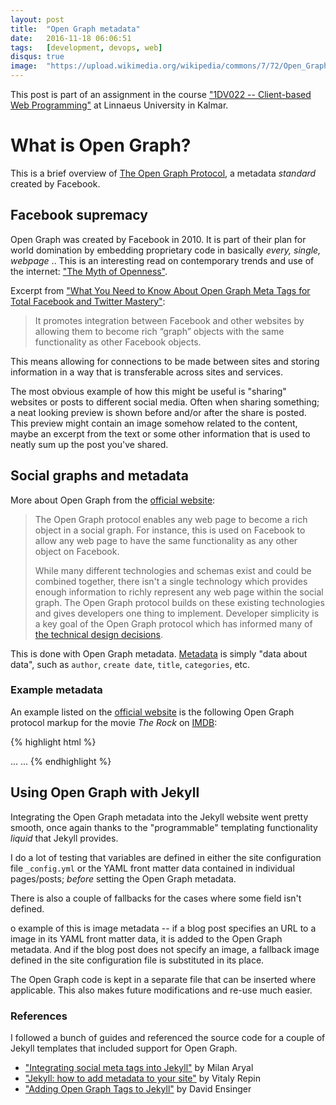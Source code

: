 ```yaml
---
layout: post
title:  "Open Graph metadata"
date:   2016-11-18 06:06:51
tags:   [development, devops, web]
disqus: true
image:  "https://upload.wikimedia.org/wikipedia/commons/7/72/Open_Graph_protocol_logo.png"
---
```



This post is part of an assignment in the course
["1DV022 -- Client-based Web Programming"][1dv022] at Linnaeus
University in Kalmar.

What is Open Graph?
===================
This is a brief overview of [The Open Graph Protocol][opengraph],
a metadata _standard_ created by Facebook.

Facebook supremacy
------------------
Open Graph was created by Facebook in 2010. It is part of their plan
for world domination by embedding proprietary code in basically
_every, single, webpage_ ..
This is an interesting read on contemporary trends and use of the
internet: ["The Myth of Openness"][floss-myth].

Excerpt from ["What You Need to Know About Open Graph Meta Tags for Total Facebook and Twitter Mastery"][kissmetrics]:

> It promotes integration between Facebook and other websites by
> allowing them to become rich “graph” objects with the same
> functionality as other Facebook objects.

This means allowing for connections to be made between sites and
storing information in a way that is transferable across sites and
services.

The most obvious example of how this might be useful is
"sharing" websites or posts to different social media. Often when
sharing something; a neat looking preview is shown before and/or after
the share is posted. This preview might contain an image somehow
related to the content, maybe an excerpt from the text or some other
information that is used to neatly sum up the post you've shared.

Social graphs and metadata
--------------------------
More about Open Graph from the [official website][opengraph]:

> The Open Graph protocol enables any web page to become a rich object in a
> social graph.  For instance, this is used on Facebook to allow any web page
> to have the same functionality as any other object on Facebook.
>
> While many different technologies and schemas exist and could be combined
> together, there isn't a single technology which provides enough information
> to richly represent any web page within the social graph. The Open Graph
> protocol builds on these existing technologies and gives developers one thing
> to implement. Developer simplicity is a key goal of the Open Graph protocol
> which has informed many of [the technical design decisions][designdecisions].


This is done with Open Graph metadata. [Metadata][wiki-metadata]
is simply "data about data", such as `author`, `create date`, `title`,
`categories`, etc.

### Example metadata
An example listed on the [official website][opengraph] is the following
Open Graph protocol markup for the movie _The Rock_ on [IMDB][imdb-therock]:

{% highlight html %}
<html prefix="og: http://ogp.me/ns#">
<head>
<title>The Rock (1996)</title>
<meta property="og:title" content="The Rock" />
<meta property="og:type" content="video.movie" />
<meta property="og:url" content="http://www.imdb.com/title/tt0117500/" />
<meta property="og:image" content="http://ia.media-imdb.com/images/rock.jpg" />
...
</head>
...
</html>
{% endhighlight %}


Using Open Graph with Jekyll
----------------------------
Integrating the Open Graph metadata into the Jekyll website went
pretty smooth, once again thanks to the "programmable" templating
functionality _liquid_ that Jekyll provides.

I do a lot of testing that variables are defined in either the site
configuration file `_config.yml` or the YAML front matter data
contained in individual pages/posts; _before_ setting the Open Graph metadata.

There is also a couple of fallbacks for the cases where some field
isn't defined.

o example of this is image metadata -- if a blog post specifies an URL
to a image in its YAML front matter data, it is added to the Open Graph
metadata. And if the blog post does not specify an image, a fallback
image defined in the site configuration file is substituted in its place.

The Open Graph code is kept in a separate file that can be inserted
where applicable. This also makes future modifications and re-use much
easier.

### References
I followed a bunch of guides and referenced the source code for a couple of
Jekyll templates that included support for Open Graph.

* ["Integrating social meta tags into Jekyll"][milanaryal] by Milan Aryal
* ["Jekyll: how to add metadata to your site"][vrepin] by Vitaly Repin
* ["Adding Open Graph Tags to Jekyll"][davidensinger] by David Ensinger




[1dv022]: https://coursepress.lnu.se/kurs/klientbaserad-webbprogrammering/
[kissmetrics]: https://blog.kissmetrics.com/open-graph-meta-tags/
[opengraph]: http://ogp.me/
[wiki-metadata]: https://en.wikipedia.org/wiki/Metadata
[designdecisions]: http://www.scribd.com/doc/30715288/The-Open-Graph-Protocol-Design-Decisions
[imdb-therock]: http://www.imdb.com/title/tt0117500/
[milanaryal]: https://milanaryal.com/integrating-social-meta-tags-into-jekyll/
[vrepin]: http://vrepin.org/vr/JekyllMeta/
[davidensinger]: http://davidensinger.com/2013/04/adding-open-graph-tags-to-jekyll/
[floss-myth]: http://write.flossmanuals.net/an-open-web/the-myth-of-openness/
